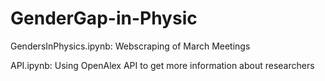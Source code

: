 # GenderGap-in-Physic

GendersInPhysics.ipynb: Webscraping of March Meetings

API.ipynb: Using OpenAlex API to get more information about researchers
